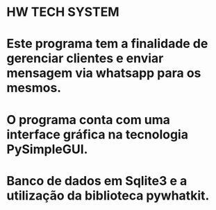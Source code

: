 # HW TECH SYSTEM
# Este programa tem a finalidade de gerenciar clientes e enviar mensagem via whatsapp para os mesmos.
# O programa conta com uma interface gráfica na tecnologia PySimpleGUI.
# Banco de dados em Sqlite3 e a utilização da biblioteca pywhatkit.
